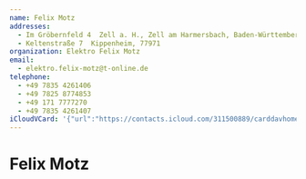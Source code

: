 ```yaml
---
name: Felix Motz
addresses:
  - Im Gröbernfeld 4  Zell a. H., Zell am Harmersbach, Baden-Württemberg Ortenaukreis, 77736, Deutschland
  - Keltenstraße 7  Kippenheim, 77971
organization: Elektro Felix Motz
email:
  - elektro.felix-motz@t-online.de
telephone:
  - +49 7835 4261406
  - +49 7825 8774853
  - +49 171 7777270
  - +49 7835 4261407
iCloudVCard: '{"url":"https://contacts.icloud.com/311500889/carddavhome/card/2EB706B4-E5C5-41B3-AB71-4B17D9DBF5B8.vcf","etag":"\"kmfha47x\"","data":"BEGIN:VCARD\r\nVERSION:3.0\r\nFN:\r\nN:Motz;Felix;;;\r\nUID:5EBF3F26-66F6-4280-967C-7209290D5522\r\nADR:;;Im Gröbernfeld 4  Zell a. H.;Zell am Harmersbach;Baden-Württemberg Or\r\n tenaukreis;77736;Deutschland;\r\nADR:;;Keltenstraße 7  Kippenheim;;;77971;;\r\nPRODID:-//Apple Inc.//iOS 10.2.1//EN\r\nREV:2025-04-03T22:17:02Z\r\nORG:Elektro Felix Motz;\r\nEMAIL:elektro.felix-motz@t-online.de\r\nTEL:+49 7835 4261406\r\nTEL:+49 7825 8774853\r\nTEL:+49 171 7777270\r\nTEL:+49 7835 4261407\r\nitem1.X-ABADR:DE\r\nEND:VCARD"}'
---
```

# Felix Motz